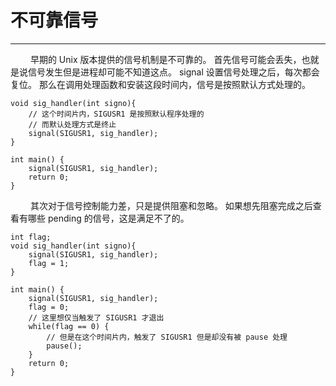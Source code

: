 # 不可靠信号
***

&emsp;&emsp;
早期的 Unix 版本提供的信号机制是不可靠的。
首先信号可能会丢失，也就是说信号发生但是进程却可能不知道这点。
signal 设置信号处理之后，每次都会复位。
那么在调用处理函数和安装这段时间内，信号是按照默认方式处理的。

    void sig_handler(int signo){
        // 这个时间片内，SIGUSR1 是按照默认程序处理的
        // 而默认处理方式是终止
        signal(SIGUSR1, sig_handler);
    }
    
    int main() {
        signal(SIGUSR1, sig_handler);
        return 0;
    }

&emsp;&emsp;
其次对于信号控制能力差，只是提供阻塞和忽略。
如果想先阻塞完成之后查看有哪些 pending 的信号，这是满足不了的。

    int flag;
    void sig_handler(int signo){
        signal(SIGUSR1, sig_handler);
        flag = 1;
    }
    
    int main() {
        signal(SIGUSR1, sig_handler);
        flag = 0;
        // 这里想仅当触发了 SIGUSR1 才退出
        while(flag == 0) {
            // 但是在这个时间片内，触发了 SIGUSR1 但是却没有被 pause 处理
            pause();
        }
        return 0;
    }
